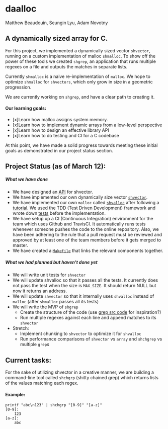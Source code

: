 # daalloc
Matthew Beaudouin, Seungin Lyu, Adam Novotny

## A dynamically sized array for C.

For this project, we implemented a dynamically sized vector `shvector`, running on a custom implementation of malloc `shmalloc`. To show off the power of these tools we created `shgrep`, an application that runs multiple regexes on a file and outputs the matches in separate lists.

Currently `shmalloc` is a naive re-implementation of `malloc`. We hope to optimize `shmalloc` for `shvectors`, which only grow in size in a geometric progression.

We are currently working on `shgrep`, and have a clear path to creating it.


#### Our learning goals:
- [x]Learn how malloc assigns system memory.
- [x]Learn how to implement dynamic arrays from a low-level perspective
- [x]Learn how to design an effective library API
- [x]Learn how to do testing and CI for a C codebase

At this point, we have made a solid progress towards meeting these initial goals as demonstrated in our project status section. 

## Project Status (as of March 12):

##### What we have done
- We have designed an [API](https://github.com/SeunginLyu/SoftSys-daalloc/blob/master/spec.md) for shvector.
- We have implemented our own dynamically size vector [`shvector`](https://github.com/SeunginLyu/SoftSys-daalloc/blob/master/src/shvec.c).
- We have implemented our own `malloc` called [`shvalloc`](https://github.com/SeunginLyu/SoftSys-daalloc/blob/master/src/shvalloc.c) after following a [tutorial](https://danluu.com/malloc-tutorial/). We used the TDD (Test Driven Development) framework and wrote down [tests](https://github.com/SeunginLyu/SoftSys-daalloc/blob/master/src/test_shvalloc.c) before the implementation. 
- We have setup up a CI (Continuous Integration) environment for the team which uses Github and TravisCI. It automatically runs tests whenever someone pushes the code to the online repository. Also, we have been adhering to the rule that a pull request must be reviewed and approved by at least one of the team members before it gets merged to master.
- We have created a [`Makefile`](https://github.com/SeunginLyu/SoftSys-daalloc/blob/master/src/Makefile) that links the relevant components together. 
##### What we had planned but haven't done yet
- We will write unit tests for `shvector`
- We will update shvalloc so that it passes all the tests. It currently does not pass the test when the size is `MAX_SIZE`. It should return NULL but now it returns an address.
- We will update `shvector` so that it internally uses `shvalloc` instead of `malloc` (after `shmalloc` passes all its tests)
- We will write the MVP of `shgrep`
    - Create the structure of the code (use [grep src code](https://savannah.gnu.org/git/?group=grep) for inspiration?)
    - Run multiple regexes against each line and append matches to its `shvector`
- Stretch:
    - Implement chunking to `shvector` to optimize it for `shvalloc`
    - Run performance comparisons of `shvector` vs `array` and `shchgrep` vs multiple `grep`s

## Current tasks:
For the sake of utilizing shvector in a creative manner, we are building a command-line tool called `shchgrp` (shitty chained grep) which returns lists of the values matching each regex. 

#### Example:
```
printf "abc\n123" | shchgrp "[0-9]" "[a-z]"
[0-9]:
    123
[a-z]:
    abc
```
